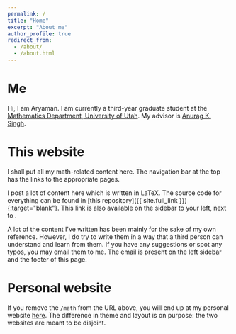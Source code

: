 ```yaml
---
permalink: /
title: "Home"
excerpt: "About me"
author_profile: true
redirect_from: 
  - /about/
  - /about.html
---
```


Me
======
Hi, I am Aryaman. I am currently a third-year graduate student at the [Mathematics Department, University of Utah](https://www.math.utah.edu/). My advisor is [Anurag K. Singh](https://www.math.utah.edu/~singh/).

This website
======
I shall put all my math-related content here. The navigation bar at the top has the links to the appropriate pages. 

I post a lot of content here which is written in LaTeX. The source code for everything can be found in [this repository]({{ site.full_link }}){:target="blank"}. This link is also available on the sidebar to your left, next to <i class="fas fa-w fa-code" aria-hidden="true"></i>.

A lot of the content I've written has been mainly for the sake of my own reference. However, I do try to write them in a way that a third person can understand and learn from them. If you have any suggestions or spot any typos, you may email them to me. The email is present on the left sidebar and the footer of this page.

Personal website
======
If you remove the `/math` from the URL above, you will end up at my personal website [here](https://aryamanmaithani.github.io/). The difference in theme and layout is on purpose: the two websites are meant to be disjoint. 